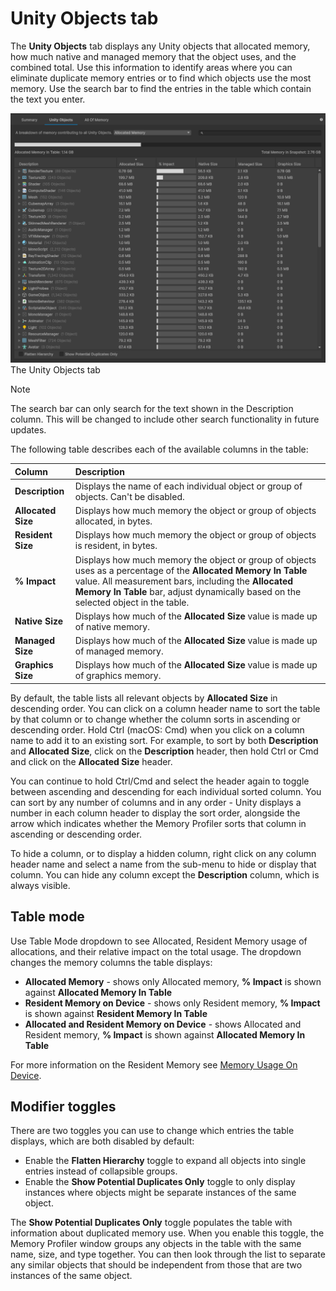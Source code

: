 # Unity Objects tab

The __Unity Objects__ tab displays any Unity objects that allocated memory, how much native and managed memory that the object uses, and the combined total. Use this information to identify areas where you can eliminate duplicate memory entries or to find which objects use the most memory. Use the search bar to find the entries in the table which contain the text you enter.

![The Unity Objects tab](images/unity-objects-tab.png)
</br>The Unity Objects tab

> [!NOTE]
> The search bar can only search for the text shown in the Description column. This will be changed to include other search functionality in future updates.

The following table describes each of the available columns in the table:

|__Column__|__Description__|
|:---|:---|
|__Description__| Displays the name of each individual object or group of objects. Can't be disabled. |
|__Allocated Size__| Displays how much memory the object or group of objects allocated, in bytes. |
|__Resident Size__| Displays how much memory the object or group of objects is resident, in bytes. |
|__% Impact__| Displays how much memory the object or group of objects uses as a percentage of the __Allocated Memory In Table__ value. All measurement bars, including the __Allocated Memory In Table__ bar, adjust dynamically based on the selected object in the table. |
|__Native Size__| Displays how much of the __Allocated Size__ value is made up of native memory. |
|__Managed Size__| Displays how much of the __Allocated Size__ value is made up of managed memory. |
|__Graphics Size__| Displays how much of the __Allocated Size__ value is made up of graphics memory. |

By default, the table lists all relevant objects by __Allocated Size__ in descending order. You can click on a column header name to sort the table by that column or to change whether the column sorts in ascending or descending order. Hold Ctrl (macOS: Cmd) when you click on a column name to add it to an existing sort. For example, to sort by both __Description__ and __Allocated Size__, click on the __Description__ header, then hold Ctrl or Cmd and click on the __Allocated Size__ header.

You can continue to hold Ctrl/Cmd and select the header again to toggle between ascending and descending for each individual sorted column. You can sort by any number of columns and in any order - Unity displays a number in each column header to display the sort order, alongside the arrow which indicates whether the Memory Profiler sorts that column in ascending or descending order.

To hide a column, or to display a hidden column, right click on any column header name and select a name from the sub-menu to hide or display that column. You can hide any column except the __Description__ column, which is always visible.

## Table mode
Use Table Mode dropdown to see Allocated, Resident Memory usage of allocations, and their relative impact on the total usage. The dropdown changes the memory columns the table displays:
* __Allocated Memory__ - shows only Allocated memory, __% Impact__ is shown against __Allocated Memory In Table__
* __Resident Memory on Device__ - shows only Resident memory, __% Impact__ is shown against __Resident Memory In Table__
* __Allocated and Resident Memory on Device__ - shows Allocated and Resident memory, __% Impact__ is shown against __Allocated Memory In Table__

For more information on the Resident Memory see [Memory Usage On Device](memory-on-device.md).

## Modifier toggles

There are two toggles you can use to change which entries the table displays, which are both disabled by default:

* Enable the __Flatten Hierarchy__ toggle to expand all objects into single entries instead of collapsible groups.
* Enable the __Show Potential Duplicates Only__ toggle to only display instances where objects might be separate instances of the same object.

The __Show Potential Duplicates Only__ toggle populates the table with information about duplicated memory use. When you enable this toggle, the Memory Profiler window groups any objects in the table with the same name, size, and type together. You can then look through the list to separate any similar objects that should be independent from those that are two instances of the same object.
